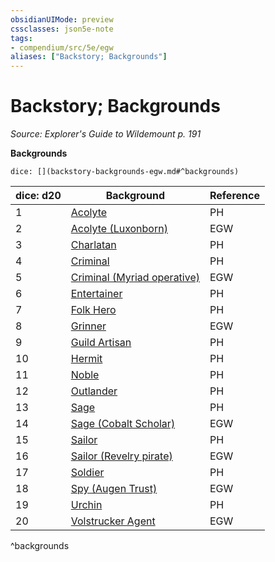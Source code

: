 ```yaml
---
obsidianUIMode: preview
cssclasses: json5e-note
tags:
- compendium/src/5e/egw
aliases: ["Backstory; Backgrounds"]
---
```

# Backstory; Backgrounds
*Source: Explorer's Guide to Wildemount p. 191* 

**Backgrounds**

`dice: [](backstory-backgrounds-egw.md#^backgrounds)`

| dice: d20 | Background | Reference |
|-----------|------------|-----------|
| 1 | [Acolyte](2-Mechanics/CLI/backgrounds/acolyte.md) | PH |
| 2 | [Acolyte (Luxonborn)](2-Mechanics/CLI/backgrounds/luxonborn-acolyte-egw.md) | EGW |
| 3 | [Charlatan](2-Mechanics/CLI/backgrounds/charlatan.md) | PH |
| 4 | [Criminal](2-Mechanics/CLI/backgrounds/criminal-spy-variant.md) | PH |
| 5 | [Criminal (Myriad operative)](2-Mechanics/CLI/backgrounds/myriad-operative-criminal-egw.md) | EGW |
| 6 | [Entertainer](2-Mechanics/CLI/backgrounds/entertainer.md) | PH |
| 7 | [Folk Hero](2-Mechanics/CLI/backgrounds/folk-hero.md) | PH |
| 8 | [Grinner](2-Mechanics/CLI/backgrounds/grinner-egw.md) | EGW |
| 9 | [Guild Artisan](2-Mechanics/CLI/backgrounds/guild-artisan-guild-merchant-variant.md) | PH |
| 10 | [Hermit](2-Mechanics/CLI/backgrounds/hermit.md) | PH |
| 11 | [Noble](2-Mechanics/CLI/backgrounds/noble.md) | PH |
| 12 | [Outlander](2-Mechanics/CLI/backgrounds/outlander.md) | PH |
| 13 | [Sage](2-Mechanics/CLI/backgrounds/sage.md) | PH |
| 14 | [Sage (Cobalt Scholar)](2-Mechanics/CLI/backgrounds/cobalt-scholar-sage-egw.md) | EGW |
| 15 | [Sailor](2-Mechanics/CLI/backgrounds/sailor.md) | PH |
| 16 | [Sailor (Revelry pirate)](2-Mechanics/CLI/backgrounds/revelry-pirate-sailor-egw.md) | EGW |
| 17 | [Soldier](2-Mechanics/CLI/backgrounds/soldier.md) | PH |
| 18 | [Spy (Augen Trust)](2-Mechanics/CLI/backgrounds/augen-trust-spy-egw.md) | EGW |
| 19 | [Urchin](2-Mechanics/CLI/backgrounds/urchin.md) | PH |
| 20 | [Volstrucker Agent](2-Mechanics/CLI/backgrounds/volstrucker-agent-egw.md) | EGW |
^backgrounds
